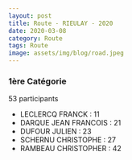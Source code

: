 ```yaml
---
layout: post
title: Route - RIEULAY - 2020
date: 2020-03-08
category: Route
tags: Route
image: assets/img/blog/road.jpeg
---
```


### 1ère Catégorie
53 participants
- LECLERCQ FRANCK : 11
- DARQUE JEAN FRANCOIS : 21
- DUFOUR JULIEN : 23
- SCHERNU CHRISTOPHE : 27
- RAMBEAU CHRISTOPHER : 42
